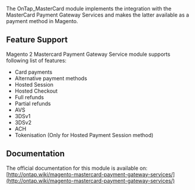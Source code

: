 The OnTap_MasterCard module implements the integration with the MasterCard Payment Gateway Services and makes the latter available as a payment method in Magento.

## Feature Support

Magento 2 Mastercard Payment Gateway Service module supports following list of features:

- Card payments
- Alternative payment methods
- Hosted Session
- Hosted Checkout
- Full refunds
- Partial refunds
- AVS
- 3DSv1
- 3DSv2
- ACH
- Tokenisation (Only for Hosted Payment Session method)

## Documentation

The official documentation for this module is available on: [http://ontap.wiki/magento-mastercard-payment-gateway-services/](http://ontap.wiki/magento-mastercard-payment-gateway-services/)
